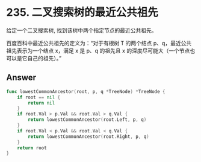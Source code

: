 # 235. 二叉搜索树的最近公共祖先

给定一个二叉搜索树, 找到该树中两个指定节点的最近公共祖先。

百度百科中最近公共祖先的定义为：“对于有根树 T 的两个结点 p、q，最近公共祖先表示为一个结点 x，满足 x 是 p、q 的祖先且 x 的深度尽可能大（一个节点也可以是它自己的祖先）。”

## Answer

```go
func lowestCommonAncestor(root, p, q *TreeNode) *TreeNode {
	if root == nil {
		return nil
	}
	if root.Val > p.Val && root.Val > q.Val {
		return lowestCommonAncestor(root.Left, p, q)
	}
	if root.Val < p.Val && root.Val < q.Val {
		return lowestCommonAncestor(root.Right, p, q)
	}
	return root
}
```